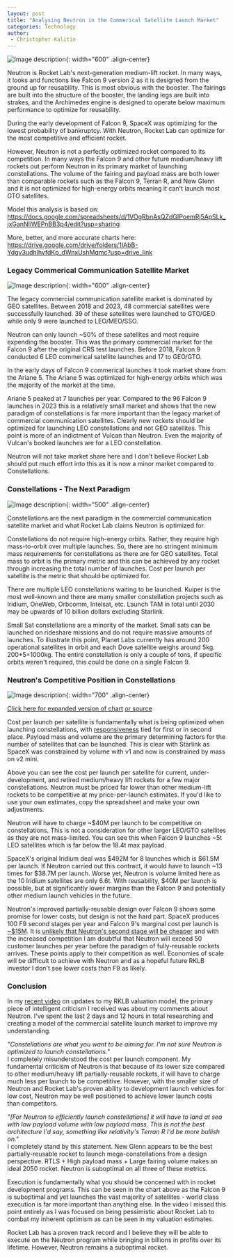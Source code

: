 ```yaml
---
layout: post
title: "Analysing Neutron in the Commerical Satellite Launch Market"
categories: Technology
author:
 - Christopher Kalitin
---
```

<head>
    <meta property="og:image" content="{{site.url}}/assets/images/2024-01-07/neutron-deploy.jpg">
</head>

![Image description]({{site.url}}/assets/images/2024-01-07/neutron-deploy.jpg){: width="600" .align-center}

Neutron is Rocket Lab's next-generation medium-lift rocket. In many ways, it looks and functions like Falcon 9 version 2 as it is designed from the ground up for reusability. This is most obvious with the booster. The fairings are built into the structure of the booster, the landing legs are built into strakes, and the Archimedes engine is designed to operate below maximum performance to optimize for reusability.

During the early development of Falcon 9, SpaceX was optimizing for the lowest probability of bankruptcy. With Neutron, Rocket Lab can optimize for the most competitive and efficient rocket.

However, Neutron is not a perfectly optimized rocket compared to its competition. In many ways the Falcon 9 and other future medium/heavy lift rockets out perform Neutron in its primary market of launching constellations. The volume of the fairing and payload mass are both lower than comparable rockets such as the Falcon 9, Terran R, and New Glenn and it is not optimized for high-energy orbits meaning it can't launch most GTO satellites.

Model this analysis is based on: <a href="https://docs.google.com/spreadsheets/d/1VOgRbnAsQZdGIPoemRj5ApSLk_jxGanNliWEPnBB3p4/edit?usp=sharing">https://docs.google.com/spreadsheets/d/1VOgRbnAsQZdGIPoemRj5ApSLk_jxGanNliWEPnBB3p4/edit?usp=sharing</a>

More, better, and more accurate charts here: <a href="https://drive.google.com/drive/folders/1IAbB-Ydgv3udhIhvfdKp_dWnxUshMqmc?usp=drive_link">https://drive.google.com/drive/folders/1IAbB-Ydgv3udhIhvfdKp_dWnxUshMqmc?usp=drive_link</a>

### <b>Legacy Commerical Communication Satellite Market</b>

![Image description]({{site.url}}/assets/images/2024-01-07/Launches-Total-Type-Mass.png){: width="600" .align-center}

The legacy commercial communication satellite market is dominated by GEO satellites. Between 2018 and 2023, 48 commercial satellites were successfully launched. 39 of these satellites were launched to GTO/GEO while only 9 were launched to LEO/MEO/SSO.

Neutron can only launch ~50% of these satellites and most require expending the booster. This was the primary commercial market for the Falcon 9 after the original CRS test launches. Before 2018, Falcon 9 conducted 6 LEO commerical satellite launches and 17 to GEO/GTO. 

In the early days of Falcon 9 commerical launches it took market share from the Ariane 5. The Ariane 5 was optimized for high-energy orbits which was the majority of the market at the time. 

Ariane 5 peaked at 7 launches per year. Compared to the 96 Falcon 9 launches in 2023 this is a relatively small market and shows that the new paradigm of constellations is far more important than the legacy market of commercial communication satellites. Clearly new rockets should be optimized for launching LEO constellations and not GEO satellites. This point is more of an indictment of Vulcan than Neutron. Even the majority of Vulcan's booked launches are for a LEO constellation.

Neutron will not take market share here and I don't believe Rocket Lab should put much effort into this as it is now a minor market compared to Constellations.

### <b>Constellations - The Next Paradigm</b>

![Image description]({{site.url}}/assets/images/2024-01-07/Launches-Type-Pie.png){: width="500" .align-center}

Constellations are the next paradigm in the commercial communication satellite market and what Rocket Lab claims Neutron is optimized for. 

Constellations do not require high-energy orbits. Rather, they require high mass-to-orbit over multiple launches. So, there are no stringent minimum mass requirements for constellations as there are for GEO satellites. Total mass to orbit is the primary metric and this can be achieved by any rocket through increasing the total number of launches. Cost per launch per satellite is the metric that should be optimized for.

There are multiple LEO constellations waiting to be launched. Kuiper is the most well-known and there are many smaller constellation projects such as Iridium, OneWeb, Orbcomm, Intelsat, etc. Launch TAM in total until 2030 may be upwards of 10 billion dollars excluding Starlink.

Small Sat constellations are a minority of the market. Small sats can be launched on rideshare missions and do not require massive amounts of launches. To illustrate this point, Planet Labs currently has around 200 operational satellites in orbit and each Dove satellite weighs around 5kg. 200*5=1000kg. The entire constellation is only a couple of tons, if specific orbits weren't required, this could be done on a single Falcon 9.

### <b>Neutron's Competitive Position in Constellations</b>

![Image description]({{site.url}}/assets/images/2024-01-07/Constellation-Rockets.png){: width="700" .align-center}

<a href="{{site.url}}/assets/images/2024-01-07/Constellation-Rockets.png">Click here for expanded version of chart</a> <a href="https://docs.google.com/spreadsheets/d/1VOgRbnAsQZdGIPoemRj5ApSLk_jxGanNliWEPnBB3p4/edit?usp=sharing">or source</a>

Cost per launch per satellite is fundamentally what is being optimized when launching constellations, with <a href="https://www.aboutamazon.com/news/innovation-at-amazon/amazon-project-kuiper-spacex-launch">responsiveness</a> tied for first or in second place. Payload mass and volume are the primary determining factors for the number of satellites that can be launched. This is clear with Starlink as SpaceX was constrained by volume with v1 and now is constrained by mass on v2 mini. 

Above you can see the cost per launch per satellite for current, under-development, and retired medium/heavy lift rockets for a few major constellations. Neutron must be priced far lower than other medium-lift rockets to be competitive at my price-per-launch estimates. If you'd like to use your own estimates, copy the spreadsheet and make your own adjustments.

Neutron will have to charge ~$40M per launch to be competitive on constellations. This is not a consideration for other larger LEO/GTO satellites as they are not mass-limited. You can see this when Falcon 9 launches ~5t LEO satellites which is far below the 18.4t max payload.

SpaceX's original Iridium deal was $492M for 8 launches which is $61.5M per launch. If Neutron carried out this contract, it would have to launch ~13 times for $38.7M per launch. Worse yet, Neutron is volume limited here as the 10 Iridium satellites are only 6.6t. With reusability, $40M per launch is possible, but at significantly lower margins than the Falcon 9 and potentially other medium launch vehicles in the future.

Neutron's improved partially-reusable design over Falcon 9 shows some promise for lower costs, but design is not the hard part. SpaceX produces 100 F9 second stages per year and Falcon 9's marginal cost per launch is <a href="https://youtu.be/DxREm3s1scA?si=ejdsalwfZkgcCpZG&t=2360">~$15M</a>. It is <a href="https://x.com/BellikOzan/status/1741535515759857816?s=20">unlikely that Neutron's second stage will be cheaper</a> and with the increased competition I am doubtful that Neutron will exceed 50 customer launches per year before the paradigm of fully-reusable rockets arrives. These points apply to their competition as well. Economies of scale will be difficult to achieve with Neutron and as a hopeful future RKLB investor I don't see lower costs than F9 as likely.

### <b>Conclusion</b>

In my <a href="https://youtu.be/kKo5IDTiWIU?si=ia7J-ZC1VPU2lDkC">recent video</a> on updates to my RKLB valuation model, the primary piece of intelligent criticism I received was about my comments about Neutron. I've spent the last 2 days and 12 hours in total researching and creating a model of the commercial satellite launch market to improve my understanding.

<i>"Constellations are what you want to be aiming for. I'm not sure Neutron is optimized to launch constellations."</i>  
I completely misunderstood the cost per launch component. My fundamental criticism of Neutron is that because of its lower size compared to other medium/heavy lift partially-reusable rockets, it will have to charge much less per launch to be competitive. However, with the smaller size of Neutron and Rocket Lab's proven ability to development launch vehicles for low cost, Neutron may be well positioned to achieve lower launch costs than competitors. 

<i>"[For Neutron to efficiently launch constellations] it will have to land at sea with low payload volume with low payload mass. This is not the best architecture I'd say, something like relativity's Terran R I'd be more bullish on."</i>  
I completely stand by this statement. New Glenn appears to be the best partially-reusable rocket to launch mega-constellations from a design perspective. RTLS + High payload mass + Large fairing volume makes an ideal 2050 rocket. Neutron is suboptimal on all three of these metrics.

Execution is fundamentally what you should be concerned with in rocket development programs. This can be seen in the chart above as the Falcon 9 is suboptimal and yet launches the vast majority of satellites - world class execution is far more important than anything else. In the video I missed this point entirely as I was focused on being pessimistic about Rocket Lab to combat my inherent optimism as can be seen in my valuation estimates.

Rocket Lab has a proven track record and I believe they will be able to execute on the Neutron program while bringing in billions in profits over its lifetime. However, Neutron remains a suboptimal rocket.
